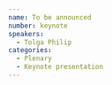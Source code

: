 ```yaml
---
name: To be announced
number: keynote
speakers:
  - Tolga Philip
categories:
  - Plenary
  - Keynote presentation
---
```


